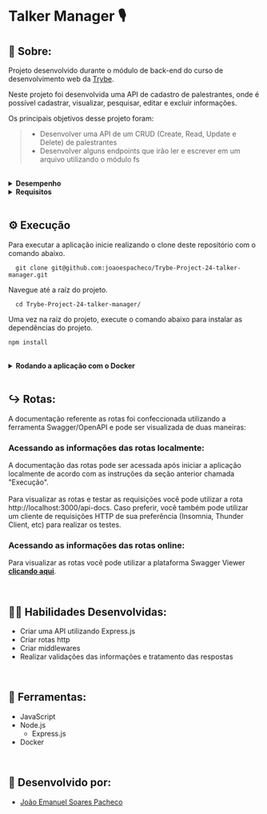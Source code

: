 # Talker Manager 🎙️

## 📄 Sobre:

Projeto desenvolvido durante o módulo de back-end do curso de desenvolvimento web da [Trybe](https://www.betrybe.com/).

Neste projeto foi desenvolvida uma API de cadastro de palestrantes, onde é possível cadastrar, visualizar, pesquisar, editar e excluir informações.

Os principais objetivos desse projeto foram:
> * Desenvolver uma API de um CRUD (Create, Read, Update e Delete) de palestrantes
> * Desenvolver alguns endpoints que irão ler e escrever em um arquivo utilizando o módulo fs

</br>
<details>
<summary><strong>Desempenho</strong></summary>
Aprovado com 100% de desempenho em todos os requisitos

![image](https://user-images.githubusercontent.com/99846604/211950874-eb46e776-3726-4bcc-930b-5d325feba18f.png)

</details>

<details>
<summary><strong>Requisitos</strong></summary>
</br>
<strong>Requisitos obrigatórios:</strong> </br>

1. Crie o endpoint GET /talker
> * A requisição deve retornar o status 200 e um array com todas as pessoas palestrantes cadastradas
> * Caso não exista nenhuma pessoa palestrante cadastrada a requisição deve retornar o status 200 e um array vazio

2. Crie o endpoint GET /talker/:id
> * A requisição deve retornar o status 200 e uma pessoa palestrante com base no id da rota
> * Caso não seja encontrada uma pessoa palestrante com base no id da rota, a requisição deve retornar o status 404 com a messagem "Pessoa palestrante não encontrada"

3. Crie o endpoint POST /login
> * O endpoint deverá receber no corpo da requisição os campos email e password e retornar status 200 com um token aleatório de 16 caracteres

4. Adicione as validações para o endpoint /login
> * Os campos recebidos pela requisição devem ser validados e, caso os valores sejam inválidos, o endpoint deve retornar o código de status 400 com a respectiva mensagem de erro ao invés do token

5. Crie o endpoint POST /talker
> * Os campos recebidos pela requisição devem ser validados, e caso sejam inválidos, devem retornar o status correpondente ao erro e uma mensagem descrevendo o erro
> * O endpoint deve ser capaz de adicionar uma nova pessoa palestrante ao arquivo
> * A requisição deve ter o token de autenticação nos headers, no campo authorization
> * Caso esteja tudo certo, deve retorne o status 201 e a pessoa cadastrada

6. Crie o endpoint PUT /talker/:id
> * Os campos recebidos pela requisição devem ser validados, e caso sejam inválidos, devem retornar o status correpondente ao erro e uma mensagem descrevendo o erro
> * O endpoint deve ser capaz de editar uma pessoa palestrante com base no id da rota, sem alterar o id registrado
> * A requisição deve ter o token de autenticação nos headers, no campo authorization
> * Caso esteja tudo certo, deve retorne o status 200 e a pessoa editada

7. Crie o endpoint DELETE /talker/:id
> * A requisição deve ter o token de autenticação nos headers, no campo authorization
> * O endpoint deve deletar uma pessoa palestrante com base no id da rota. Devendo retornar o status 204, sem conteúdo na resposta

8. Crie o endpoint GET /talker/search?q=searchTerm
> * A requisição deve ter o token de autenticação nos headers, no campo authorization.
> * O endpoint deve retornar status 200 e um array de palestrantes que contenham em seu nome o termo pesquisado no queryParam da URL, caso não encontre nínguem deverá ser um array vazio
> * Caso não seja inserido um termo de busca deverá retornar status 200 e um array contendo todos os palestrantes
</details>
</br>

## ⚙️ Execução

Para executar a aplicação inicie realizando o clone deste repositório com o comando abaixo.

      git clone git@github.com:joaoespacheco/Trybe-Project-24-talker-manager.git

Navegue até a raíz do projeto.

      cd Trybe-Project-24-talker-manager/
      
Uma vez na raiz do projeto, execute o comando abaixo para instalar as dependências do projeto.
    
    npm install
<br/>

<details>
   <summary><strong>Rodando a aplicação com o Docker</strong></summary>
  </br>

   Na pasta app do projeto, suba o container <strong>talker_manager</strong> utilizando o docker-compose.yml. Utilize o comando abaixo.

        docker-compose up -d

   Entre no terminal do container

        docker exec -it talker_manager bash

   Caso não tenha instalado anteriormente, uma vez no terminal do container, execute o comando abaixo para instalar as dependências do projeto.

        npm install

   Inicie o servidor

        npm run dev
        
</details>
</br>

## ↪️ Rotas:

A documentação referente as rotas foi confeccionada utilizando a ferramenta Swagger/OpenAPI e pode ser visualizada de duas maneiras:

### Acessando as informações das rotas localmente:
A documentação das rotas pode ser acessada após iniciar a aplicação localmente de acordo com as instruções da seção anterior chamada "Execução". </br> 
</br>
Para visualizar as rotas e testar as requisições você pode utilizar a rota http://localhost:3000/api-docs. Caso preferir, você também pode utilizar um cliente de requisições HTTP de sua preferência (Insomnia, Thunder Client, etc) para realizar os testes.

### Acessando as informações das rotas online:
Para visualizar as rotas você pode utilizar a plataforma Swagger Viewer <strong>[clicando aqui](https://swaggerviewer.ptr.red/spec/aHR0cHM6Ly9naXRodWIuY29tL2pvYW9lc3BhY2hlY28vVHJ5YmUtUHJvamVjdC0yNC10YWxrZXItbWFuYWdlci9yYXcvbWFpbi9zcmMvc3dhZ2dlci5qc29u)</strong>.
      
</br>


## 🤹🏽 Habilidades Desenvolvidas:
* Criar uma API utilizando Express.js
* Criar rotas http
* Criar middlewares
* Realizar validações das informações e tratamento das respostas
</br>

## 🧰 Ferramentas:
* JavaScript
* Node.js
  * Express.js
* Docker
</br>

## 📝 Desenvolvido por:
* [João Emanuel Soares Pacheco](https://github.com/joaoespacheco)
